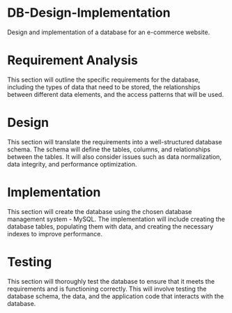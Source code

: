 # DB-Design-Implementation
Design and implementation of a database for an e-commerce website.

# Requirement Analysis

This section will outline the specific requirements for the database, including the types of data that need to be stored, the relationships between different data elements, and the access patterns that will be used.

# Design

This section will translate the requirements into a well-structured database schema. The schema will define the tables, columns, and relationships between the tables. It will also consider issues such as data normalization, data integrity, and performance optimization.

# Implementation

This section will create the database using the chosen database management system - MySQL. The implementation will include creating the database tables, populating them with data, and creating the necessary indexes to improve performance.

# Testing

This section will thoroughly test the database to ensure that it meets the requirements and is functioning correctly. This will involve testing the database schema, the data, and the application code that interacts with the database.
